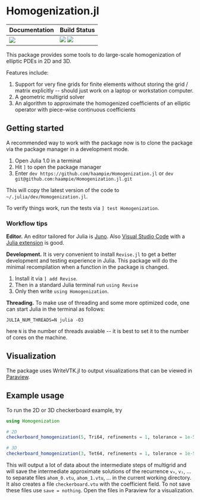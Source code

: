# Homogenization.jl

| **Documentation**           | **Build Status**                                                  |
|-----------------------------|-------------------------------------------------------------------|
| [![][docs-badge]][docs-url] | [![][travis-badge]][travis-url] [![][codecov-badge]][codecov-url] |

This package provides some tools to do large-scale homogenization of elliptic PDEs in 2D and
3D.

Features include:
1. Support for very fine grids for finite elements without storing the grid / matrix 
   explicitly -- should just work on a laptop or workstation computer.
2. A geometric multigrid solver
3. An algorithm to approximate the homogenized coefficients of an elliptic operator with 
   piece-wise continuous coefficients

## Getting started

A recommended way to work with the package now is to clone the package via the package 
manager in a development mode.

1. Open Julia 1.0 in a terminal
2. Hit `]` to open the package manager
3. Enter `dev https://github.com/haampie/Homogenization.jl` or `dev git@github.com:haampie/Homogenization.jl.git`

This will copy the latest version of the code to `~/.julia/dev/Homogenization.jl`.

To verify things work, run the tests via `] test Homogenization`.

### Workflow tips

**Editor.** An editor tailored for Julia is [Juno](http://junolab.org/). Also 
[Visual Studio Code](https://code.visualstudio.com/) with a [Julia extension](https://marketplace.visualstudio.com/items?itemName=julialang.language-julia) is good.

**Development.** It is very convenient to install `Revise.jl` to get a better development 
and testing experience in Julia. This package will do the minimal recompilation when a 
function in the package is changed. 

1. Install it via `] add Revise`.
2. Then in a standard Julia terminal run `using Revise`
3. Only then write `using Homogenization`.

**Threading.** To make use of threading and some more optimized code, one can start Julia
in the terminal as follows:

```
JULIA_NUM_THREADS=N julia -O3
```

here `N` is the number of threads avaiable -- it is best to set it to the number of cores
on the machine.

## Visualization

The package uses WriteVTK.jl to output visualizations that can be viewed in [Paraview](https://www.paraview.org/).

## Example usage

To run the 2D or 3D checkerboard example, try

```julia
using Homogenization

# 2D
checkerboard_homogenization(5, Tri64, refinements = 1, tolerance = 1e-5, save = 1)

# 3D
checkerboard_homogenization(3, Tet64, refinements = 1, tolerance = 1e-5, save = 1)
```

This will output a lot of data about the intermediate steps of multigrid and will save the
intermediate approximate solutions of the recurrence `v₀`, `v₁`, ... to separate
files `ahom_0.vtu`, `ahom_1.vtu`, ... in the current working directory. It also creates a 
file `checkerboard.vtu` with the coefficient field. To not save these files use 
`save = nothing`. Open the files in Paraview for a visualization.

[travis-badge]: https://travis-ci.org/haampie/Homogenization.jl.svg?branch=master
[travis-url]: https://travis-ci.org/haampie/Homogenization.jl
[docs-badge]: https://img.shields.io/badge/docs-dev-blue.svg
[docs-url]: https://haampie.github.io/Homogenization.jl/dev
[codecov-badge]: https://codecov.io/gh/haampie/Homogenization.jl/branch/master/graph/badge.svg
[codecov-url]: https://codecov.io/gh/haampie/Homogenization.jl